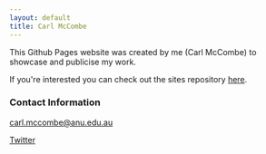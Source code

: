 ```yaml
---
layout: default
title: Carl McCombe
---
```


This Github Pages website was created by me (Carl McCombe) to showcase and publicise my work.

If you're interested you can check out the sites repository [here](https://github.com/Carl-McCombe/Carl-McCombe.github.io).

### Contact Information

carl.mccombe@anu.edu.au

[Twitter](https://twitter.com/Carl_McCombe)


